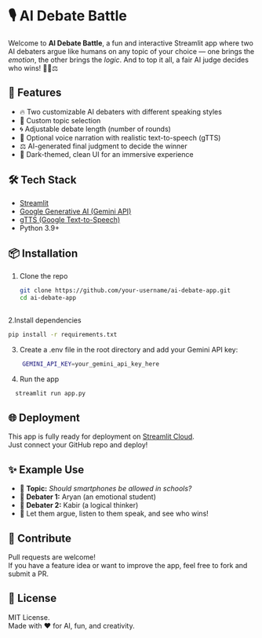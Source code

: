 # 🎙️ AI Debate Battle

Welcome to **AI Debate Battle**, a fun and interactive Streamlit app where two AI debaters argue like humans on any topic of your choice — one brings the *emotion*, the other brings the *logic*. And to top it all, a fair AI judge decides who wins! 🧠🔥⚖️

## 🚀 Features

- 🔥 Two customizable AI debaters with different speaking styles  
- 🎯 Custom topic selection  
- 🌀 Adjustable debate length (number of rounds)  
- 🎤 Optional voice narration with realistic text-to-speech (gTTS)  
- ⚖️ AI-generated final judgment to decide the winner  
- 🎨 Dark-themed, clean UI for an immersive experience  

## 🛠️ Tech Stack

- [Streamlit](https://streamlit.io/)
- [Google Generative AI (Gemini API)](https://ai.google.dev/)
- [gTTS (Google Text-to-Speech)](https://pypi.org/project/gTTS/)
- Python 3.9+

## 📦 Installation

1. Clone the repo  
   ```bash
   git clone https://github.com/your-username/ai-debate-app.git
   cd ai-debate-app
  
2.Install dependencies
  ```bash
  pip install -r requirements.txt
```
3. Create a .env file in the root directory and add your Gemini API key:
  ```bash
      GEMINI_API_KEY=your_gemini_api_key_here

 ```
4. Run the app
  ```bash
    streamlit run app.py
```


## 🌐 Deployment

This app is fully ready for deployment on [Streamlit Cloud](https://streamlit.io/cloud).  
Just connect your GitHub repo and deploy!

## ✨ Example Use

- 🏫 **Topic:** *Should smartphones be allowed in schools?*  
- 👤 **Debater 1:** Aryan (an emotional student)  
- 👤 **Debater 2:** Kabir (a logical thinker)  
- 💬 Let them argue, listen to them speak, and see who wins!

## 🤝 Contribute

Pull requests are welcome!  
If you have a feature idea or want to improve the app, feel free to fork and submit a PR.

## 📄 License

MIT License.  
Made with ❤️ for AI, fun, and creativity.


